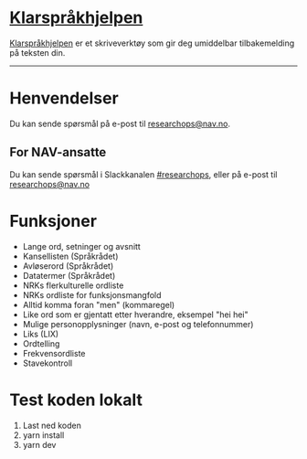 [Klarspråkhjelpen](https://navikt.github.io/spraksjekk/)
================

[Klarspråkhjelpen](https://navikt.github.io/spraksjekk/) er et skriveverktøy som gir deg umiddelbar tilbakemelding på teksten din.

---

# Henvendelser

Du kan sende spørsmål på e-post til [researchops@nav.no](mailto:researchops@nav.no).

## For NAV-ansatte

Du kan sende spørsmål i Slackkanalen [#researchops](https://nav-it.slack.com/archives/C02UGFS2J4B), eller på e-post til [researchops@nav.no](mailto:researchops@nav.no)

# Funksjoner

- Lange ord, setninger og avsnitt
- Kansellisten (Språkrådet)
- Avløserord (Språkrådet)
- Datatermer (Språkrådet)
- NRKs flerkulturelle ordliste
- NRKs ordliste for funksjonsmangfold
- Alltid komma foran "men" (kommaregel)
- Like ord som er gjentatt etter hverandre, eksempel "hei hei"
- Mulige personopplysninger (navn, e-post og telefonnummer)
- Liks (LIX)
- Ordtelling
- Frekvensordliste
- Stavekontroll

# Test koden lokalt

1. Last ned koden
2. yarn install
3. yarn dev